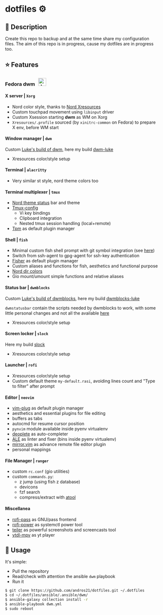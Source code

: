 # dotfiles :gear:

## :blue_book: Description

Create this repo to backup and at the same time share my configuration files. The aim of this repo is in progress, cause my dotfiles are in progress too.

## :star: Features

### Fedora dwm <img src="https://icons.iconarchive.com/icons/papirus-team/papirus-apps/32/distributor-logo-fedora-icon.png" alt="drawing" width="26" Hspace="7" style="margin-bottom:-3px;">

#### X server | `Xorg`

* Nord color style, thanks to [Nord Xresources](https://github.com/arcticicestudio/nord-xresources)
* Custom touchpad movement using `libinput` driver
* Custom Xsession starting **dwm** as WM on Xorg
* `Xresources/.profile` sourced (by `xinitrc-common` on Fedora) to prepare X env, before WM start

#### Window manager | `dwm`

Custom [Luke's build of dwm](https://github.com/LukeSmithxyz/dwm), here my build [dwm-luke](https://github.com/andros21/dwm-luke)

* Xresources color/style setup

#### Terminal | `alacritty`

* Very similar st style, nord theme colors too

#### Terminal multiplexer | `tmux`

* [Nord theme status](https://github.com/arcticicestudio/nord-tmux) bar and theme
* [Tmux-config](https://github.com/samoshkin/tmux-config)
   * Vi key bindings
   * Clipboard integration
   * Nested tmux session handling (local+remote)
* [Tpm](https://github.com/tmux-plugins/tpm) as default plugin manager

#### Shell | `fish`

* Minimal custom fish shell prompt with git symbol integration (see [here](https://github.com/magicmonty/bash-git-prompt))
* Switch from ssh-agent to gpg-agent for ssh-key authentication
* [Fisher](https://github.com/jorgebucaran/fisher) as default plugin manager
* Custom aliases and functions for fish, aesthetics and functional purpose
* [Nord dir colors](https://github.com/arcticicestudio/nord-dircolors)
* Gio mount/umount simple functions and relative aliases

#### Status bar | `dwmblocks`

Custom [Luke's build of dwmblocks](https://github.com/LukeSmithxyz/dwmblocks), here my build [dwmblocks-luke](https://github.com/andros21/dwmblocks-luke)

`dwmstatusbar` contain the scripts needed by dwmblocks to work, with some little personal changes and not all the available [here](https://github.com/LukeSmithxyz/voidrice/tree/master/.local/bin/statusbar)

* Xresources color/style setup

#### Screen locker | `slock`

Here my build [slock](https://github.com/andros21/slock)

* Xresources color/style setup

#### Launcher | `rofi`

* Xresources color/style setup
* Custom default theme `my-default.rasi`, avoiding lines count and "Type to filter" after prompt

#### Editor | `neovim`

* [vim-plug](https://github.com/junegunn/vim-plug) as default plugin manager
* aesthetics and essential plugins for file editing
* buffers as tabs
* autocmd for resume cursor position
* `pynvim` module available inside pyenv virtualenv
* [deoplete](https://github.com/Shougo/deoplete.nvim) as auto-completer
* [ALE](https://github.com/dense-analysis/ale) as linter and fixer (bins inside pyenv virtualenv)
* [mirror.vim](https://github.com/zenbro/mirror.vim) as advance remote file editor plugin
* personal mappings

#### File Manager | `ranger`

* custom `rc.conf` (gio utilities)
* custom `commands.py`:
   + z jump (using fish z database)
   + devicons
   + fzf search
   + compress/extract with [atool](https://www.nongnu.org/atool/)

#### Miscellanea

* [rofi-pass](https://github.com/carnager/rofi-pass) as GNU/pass frontend
* [rofi-power](https://github.com/okraits/rofi-tools) as systemctl power tool
* [teiler](https://github.com/carnager/teiler) as powerful screenshots and screencasts tool
* [ytdl-mpv](https://github.com/andros21/ytdl-mpv) as yt player

## :rocket: Usage

It's simple:

* Pull the repository
* Read/check with attention the ansible `dwm` playbook
* Run it

```bash
$ git clone https://github.com/andros21/dotfiles.git ~/.dotfiles
$ cd ~/.dotfiles/ansible/.ansible/dwm/
$ ansible-galaxy collection install -r
$ ansible-playbook dwm.yml
$ sudo reboot
```
